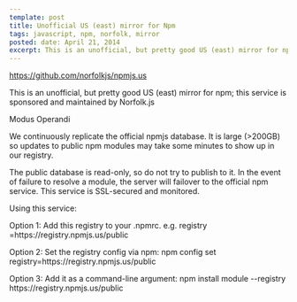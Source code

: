 ```yaml
---
template: post
title: Unofficial US (east) mirror for Npm
tags: javascript, npm, norfolk, mirror
posted: date: April 21, 2014
excerpt: This is an unofficial, but pretty good US (east) mirror for npm; this service is sponsored and maintained by norfolkjs.org.
---
```


<p><a href="https://github.com/norfolkjs/npmjs.us">https://github.com/norfolkjs/npmjs.us</a></p>

<p>This is an unofficial, but pretty good US (east) mirror for npm;
this service is sponsored and maintained by Norfolk.js</p>

<p>Modus Operandi</p>

<p>We continuously replicate the official npmjs database.
It is large (>200GB) so updates to public npm modules may take some minutes to show up in our registry.</p>

<p>The public database is read-only, so do not try to publish to it.
In the event of failure to resolve a module, the server will failover to the official npm service.
This service is SSL-secured and monitored.</p>

<p>Using this service:</p>

<p>Option 1: Add this registry to your .npmrc. e.g. registry =https://registry.npmjs.us/public</p>

<p>Option 2: Set the registry config via npm: npm config set registry=https://registry.npmjs.us/public</p>

<p>Option 3: Add it as a command-line argument: npm install module --registry https://registry.npmjs.us/public</p>
